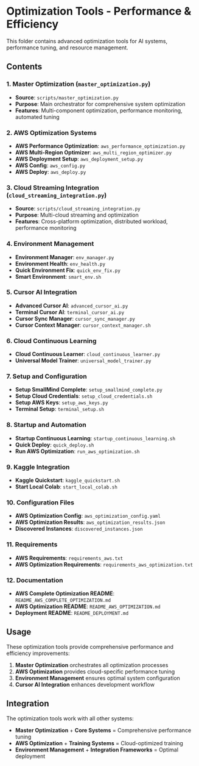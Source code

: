 # Optimization Tools - Performance & Efficiency

This folder contains advanced optimization tools for AI systems, performance tuning, and resource management.

## Contents

### 1. Master Optimization (`master_optimization.py`)
- **Source**: `scripts/master_optimization.py`
- **Purpose**: Main orchestrator for comprehensive system optimization
- **Features**: Multi-component optimization, performance monitoring, automated tuning

### 2. AWS Optimization Systems
- **AWS Performance Optimization**: `aws_performance_optimization.py`
- **AWS Multi-Region Optimizer**: `aws_multi_region_optimizer.py`
- **AWS Deployment Setup**: `aws_deployment_setup.py`
- **AWS Config**: `aws_config.py`
- **AWS Deploy**: `aws_deploy.py`

### 3. Cloud Streaming Integration (`cloud_streaming_integration.py`)
- **Source**: `scripts/cloud_streaming_integration.py`
- **Purpose**: Multi-cloud streaming and optimization
- **Features**: Cross-platform optimization, distributed workload, performance monitoring

### 4. Environment Management
- **Environment Manager**: `env_manager.py`
- **Environment Health**: `env_health.py`
- **Quick Environment Fix**: `quick_env_fix.py`
- **Smart Environment**: `smart_env.sh`

### 5. Cursor AI Integration
- **Advanced Cursor AI**: `advanced_cursor_ai.py`
- **Terminal Cursor AI**: `terminal_cursor_ai.py`
- **Cursor Sync Manager**: `cursor_sync_manager.py`
- **Cursor Context Manager**: `cursor_context_manager.sh`

### 6. Cloud Continuous Learning
- **Cloud Continuous Learner**: `cloud_continuous_learner.py`
- **Universal Model Trainer**: `universal_model_trainer.py`

### 7. Setup and Configuration
- **Setup SmallMind Complete**: `setup_smallmind_complete.py`
- **Setup Cloud Credentials**: `setup_cloud_credentials.sh`
- **Setup AWS Keys**: `setup_aws_keys.py`
- **Terminal Setup**: `terminal_setup.sh`

### 8. Startup and Automation
- **Startup Continuous Learning**: `startup_continuous_learning.sh`
- **Quick Deploy**: `quick_deploy.sh`
- **Run AWS Optimization**: `run_aws_optimization.sh`

### 9. Kaggle Integration
- **Kaggle Quickstart**: `kaggle_quickstart.sh`
- **Start Local Colab**: `start_local_colab.sh`

### 10. Configuration Files
- **AWS Optimization Config**: `aws_optimization_config.yaml`
- **AWS Optimization Results**: `aws_optimization_results.json`
- **Discovered Instances**: `discovered_instances.json`

### 11. Requirements
- **AWS Requirements**: `requirements_aws.txt`
- **AWS Optimization Requirements**: `requirements_aws_optimization.txt`

### 12. Documentation
- **AWS Complete Optimization README**: `README_AWS_COMPLETE_OPTIMIZATION.md`
- **AWS Optimization README**: `README_AWS_OPTIMIZATION.md`
- **Deployment README**: `README_DEPLOYMENT.md`

## Usage

These optimization tools provide comprehensive performance and efficiency improvements:
1. **Master Optimization** orchestrates all optimization processes
2. **AWS Optimization** provides cloud-specific performance tuning
3. **Environment Management** ensures optimal system configuration
4. **Cursor AI Integration** enhances development workflow

## Integration

The optimization tools work with all other systems:
- **Master Optimization** + **Core Systems** = Comprehensive performance tuning
- **AWS Optimization** + **Training Systems** = Cloud-optimized training
- **Environment Management** + **Integration Frameworks** = Optimal deployment
